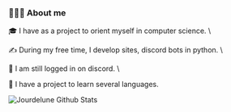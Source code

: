 <!-- ## 👋 Hey there! I'm Jourdelune-->

### 👨🏻‍💻 About me


🎓 I have as a project to orient myself in computer science. \

✍️ During my free time, I develop sites, discord bots in python. \

💬 I am still logged in on discord. \

📄 I have a project to learn several languages.

<img align="center" src="https://github-readme-stats.vercel.app/api?username=Jourdelune&include_all_commits=true&count_private=true&show_icons=true&line_height=20&title_color=7A7ADB&icon_color=2234AE&text_color=D3D3D3&bg_color=0,000000,130F40" alt="Jourdelune Github Stats">
